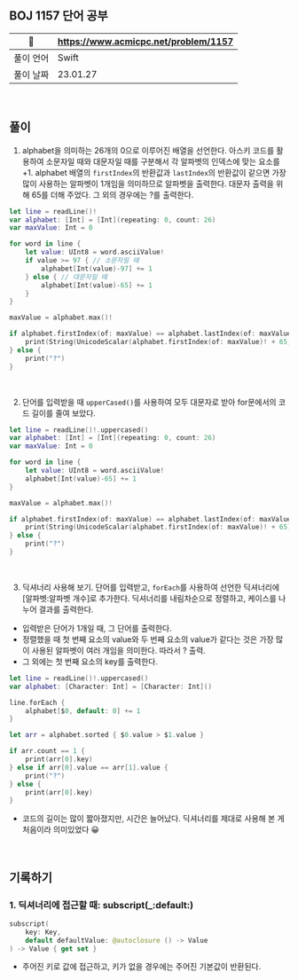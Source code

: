 ## BOJ 1157 단어 공부

|🔗|https://www.acmicpc.net/problem/1157|
|---|---|
|풀이 언어|Swift|
|풀이 날짜|23.01.27|

</br>


##  풀이

1. alphabet을 의미하는 26개의 0으로 이루어진 배열을 선언한다. 아스키 코드를 활용하여 소문자일 때와 대문자일 때를 구분해서 각 알파벳의 인덱스에 맞는 요소를 +1. alphabet 배열의
`firstIndex`의 반환값과 `lastIndex`의 반환값이 같으면 가장 많이 사용하는 알파벳이 1개임을 의미하므로 알파벳을 출력한다. 대문자 출력을 위해 65를 더해 주었다. 그 외의 경우에는 ?를 출력한다.

```Swift
let line = readLine()!
var alphabet: [Int] = [Int](repeating: 0, count: 26)
var maxValue: Int = 0

for word in line {
    let value: UInt8 = word.asciiValue!
    if value >= 97 { // 소문자일 때
        alphabet[Int(value)-97] += 1
    } else { // 대문자일 때
        alphabet[Int(value)-65] += 1
    }
}

maxValue = alphabet.max()!

if alphabet.firstIndex(of: maxValue) == alphabet.lastIndex(of: maxValue) {
    print(String(UnicodeScalar(alphabet.firstIndex(of: maxValue)! + 65)!))
} else {
    print("?")
}
```

</br>

2. 단어를 입력받을 때 `upperCased()`를 사용하여 모두 대문자로 받아 for문에서의 코드 길이를 줄여 보았다.

```Swift
let line = readLine()!.uppercased()
var alphabet: [Int] = [Int](repeating: 0, count: 26)
var maxValue: Int = 0

for word in line {
    let value: UInt8 = word.asciiValue!
    alphabet[Int(value)-65] += 1
}

maxValue = alphabet.max()!

if alphabet.firstIndex(of: maxValue) == alphabet.lastIndex(of: maxValue) {
    print(String(UnicodeScalar(alphabet.firstIndex(of: maxValue)! + 65)!))
} else {
    print("?")
}
```

</br>

3. 딕셔너리 사용해 보기. 단어를 입력받고, `forEach`를 사용하여 선언한 딕셔너리에 [알파벳:알파벳 개수]로 추가한다. 딕셔너리를 내림차순으로 정렬하고, 케이스를 나누어 결과를 출력한다.
- 입력받은 단어가 1개일 때, 그 단어를 출력한다. 
- 정렬했을 때 첫 번째 요소의 value와 두 번째 요소의 value가 같다는 것은 가장 많이 사용된 알파벳이 여러 개임을 의미한다. 따라서 ? 출력.
- 그 외에는 첫 번째 요소의 key를 출력한다.

```Swift
let line = readLine()!.uppercased()
var alphabet: [Character: Int] = [Character: Int]()

line.forEach {
    alphabet[$0, default: 0] += 1
}

let arr = alphabet.sorted { $0.value > $1.value }

if arr.count == 1 {
    print(arr[0].key)
} else if arr[0].value == arr[1].value {
    print("?")
} else {
    print(arr[0].key)
}
```

* 코드의 길이는 많이 짧아졌지만, 시간은 늘어났다. 딕셔너리를 제대로 사용해 본 게 처음이라 의미있었다 😀

</br>

## 기록하기

### 1. 딕셔너리에 접근할 때: subscript(_:default:)

```Swift
subscript(
    key: Key,
    default defaultValue: @autoclosure () -> Value
) -> Value { get set }
```
- 주어진 키로 값에 접근하고, 키가 없을 경우에는 주어진 기본값이 반환된다.
